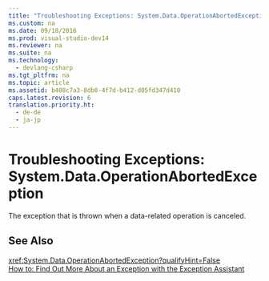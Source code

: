 ```yaml
---
title: "Troubleshooting Exceptions: System.Data.OperationAbortedException"
ms.custom: na
ms.date: 09/18/2016
ms.prod: visual-studio-dev14
ms.reviewer: na
ms.suite: na
ms.technology: 
  - devlang-csharp
ms.tgt_pltfrm: na
ms.topic: article
ms.assetid: b408c7a3-8db0-4f7d-b412-d05fd347d410
caps.latest.revision: 6
translation.priority.ht: 
  - de-de
  - ja-jp
---
```

# Troubleshooting Exceptions: System.Data.OperationAbortedException
The exception that is thrown when a data-related operation is canceled.  
  
## See Also  
 <xref:System.Data.OperationAbortedException?qualifyHint=False>   
 [How to: Find Out More About an Exception with the Exception Assistant](../Topic/How%20to:%20Use%20the%20Exception%20Assistant.md)